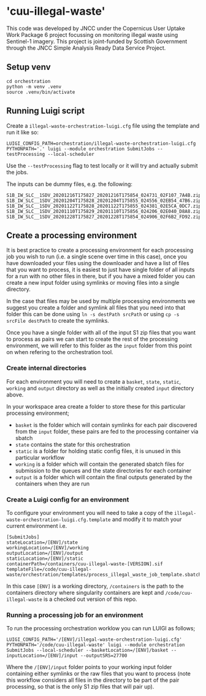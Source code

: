 # 'cuu-illegal-waste'

This code was developed by JNCC under the Copernicus User Uptake Work Package 6 project focussing on monitoring illegal waste using Sentinel-1 imagery. This project is joint-funded by Scottish Government through the JNCC Simple Analysis Ready Data Service Project. 

## Setup venv

```
cd orchestration
python -m venv .venv
source .venv/bin/activate
```

## Running Luigi script

Create a `illegal-waste-orchestration-luigi.cfg` file using the template and run it like so:

```
LUIGI_CONFIG_PATH=orchestration/illegal-waste-orchestration-luigi.cfg PYTHONPATH='.' luigi --module orchestration SubmitJobs --testProcessing --local-scheduler
```

Use the `--testProcessing` flag to test locally or it will try and actually submit the jobs.

The inputs can be dummy files, e.g. the following:

```
S1B_IW_SLC__1SDV_20201216T175827_20201216T175854_024731_02F107_7A4B.zip
S1B_IW_SLC__1SDV_20201204T175828_20201204T175855_024556_02EB54_47B6.zip
S1B_IW_SLC__1SDV_20201122T175828_20201122T175855_024381_02E5CA_0DC7.zip
S1B_IW_SLC__1SDV_20201110T175829_20201110T175856_024206_02E040_D8A8.zip
S1B_IW_SLC__1SDV_20201228T175827_20201228T175854_024906_02F6B2_FD92.zip
```

## Create a processing environment

It is best practice to create a processing environment for each processing job you wish to run (i.e. a single scene over time in this case), once you have downloaded your files using the downloader and have a list of files that you want to process, it is easiest to just have single folder of all inputs for a run with no other files in there, but if you have a mixed folder you can create a new input folder using symlinks or moving files into a single directory.

In the case that files may be used by multiple processing environments we suggest you create a folder and symlink all files that you need into that folder this can be done using `ln -s destPath srcPath` or using `cp -s srcFile destPath` to create the symlinks.

Once you have a single folder with all of the input S1 zip files that you want to process as pairs we can start to create the rest of the processing environment, we will refer to this folder as the `input` folder from this point on when refering to the orchestration tool.

### Create internal directories

For each environment you will need to create a `basket`, `state`, `static`, `working` and `output` directory as well as the initially created `input` directory above.

In your workspace area create a folder to store these for this particular processing environment;

  - `basket` is the folder which will contain symlinks for each pair discovered from the `input` folder, these pairs are fed to the processing container via sbatch
  - `state` contains the state for this orchestration 
  - `static` is a folder for holding static config files, it is unused in this particular workflow
  - `working` is a folder which will contain the generated sbatch files for submission to the queues and the state directories for each container
  - `output` is a folder which will contain the final outputs generated by the containers when they are run

### Create a Luigi config for an environment

To configure your environment you will need to take a copy of the `illegal-waste-orchestration-luigi.cfg.template` and modify it to match your current environment i.e.

```
[SubmitJobs]
stateLocation=/[ENV]/state
workingLocation=/[ENV]/working
outputLocation=/[ENV]/output
staticLocation=/[ENV]/static
containerPath=/containers/cuu-illegal-waste-[VERSION].sif
templateFile=/code/cuu-illegal-waste/orchestration/templates/process_illegal_waste_job_template.sbatch
```

In this case `[ENV]` is a working directory, `/containers` is the path to the containers directory where singularity containers are kept and `/code/cuu-illegal-waste` is a checked out version of this repo.

### Running a processing job for an environment

To run the processing orchestration worklow you can run LUIGI as follows;

`LUIGI_CONFIG_PATH='/[ENV]/illegal-waste-orchestration-luigi.cfg' PYTHONPATH='/code/cuu-illegal-waste' luigi --module orchestration SubmitJobs --local-scheduler --basketLocation=/[ENV]/basket --inputLocation=/[ENV]/input --outputSRS=27700`

Where the `/[ENV]/input` folder points to your working input folder containing either symlinks or the raw files that you want to process (note this workflow considers all files in the directory to be part of the pair processing, so that is the only S1 zip files that will pair up).
